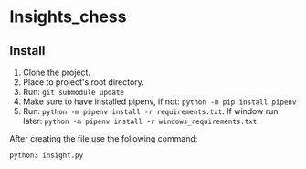# Insights_chess
## Install
1. Clone the project.
1. Place to project's root directory.
1. Run: `git submodule update`
1. Make sure to have installed pipenv, if not: `python -m pip install pipenv`
1. Run: `python -m pipenv install -r requirements.txt`. If window run later: `python -m pipenv install -r windows_requirements.txt`

After creating the file use the following command:
```
python3 insight.py
```
